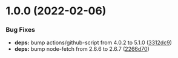 # 1.0.0 (2022-02-06)

### Bug Fixes

- **deps:** bump actions/github-script from 4.0.2 to 5.1.0 ([3312dc9](https://github.com/felix-kaestner/async/commit/3312dc98117271f9b5ba0fb59ae0b90e68a9faec))
- **deps:** bump node-fetch from 2.6.6 to 2.6.7 ([2266d70](https://github.com/felix-kaestner/async/commit/2266d705dd28bcf76b069e81e401e2acd83e672e))
